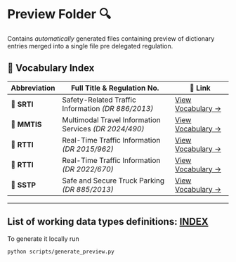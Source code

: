# Preview Folder 🔍

Contains _automatically_ generated files containing preview of dictionary entries merged into a single file pre delegated regulation.

## 🧭 Vocabulary Index

| Abbreviation | Full Title & Regulation No.                          | 📂 Link                     |
|--------------|------------------------------------------------------|-----------------------------|
| 🛑 **SRTI**  | Safety-Related Traffic Information *(DR 886/2013)*   | [View Vocabulary →](DR_EU_886-2013.md) |
| 🧭 **MMTIS** | Multimodal Travel Information Services *(DR 2024/490)* | [View Vocabulary →](DR_EU_2024-490.md) |
| 🚙 **RTTI**  | Real-Time Traffic Information *(DR 2015/962)*        | [View Vocabulary →](DR_EU_2015-962.md) |
| 🚙 **RTTI**  | Real-Time Traffic Information *(DR 2022/670)*        | [View Vocabulary →](DR_EU_2022-670.md) |
| 🏁 **SSTP**  | Safe and Secure Truck Parking *(DR 885/2013)*       | [View Vocabulary →](DR_EU_885-2013.md) |

---
**List of working data types definitions**: [INDEX](INDEX.md)
---

To generate it locally run

```bash
python scripts/generate_preview.py
```